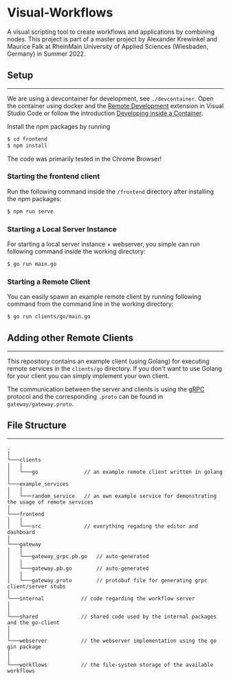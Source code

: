 # Visual-Workflows

A visual scripting tool to create workflows and applications by combining nodes.
This project is part of a master project by Alexander Krewinkel and Maurice Falk at RheinMain University of Applied Sciences (Wiesbaden, Germany) in Summer 2022.

## Setup

---

We are using a devcontainer for development, see `./devcontainer`. Open the container using docker and the [Remote Development](https://marketplace.visualstudio.com/items?itemName=ms-vscode-remote.vscode-remote-extensionpack) extension in Visual Studio Code or follow the introduction [Developing inside a Container](https://code.visualstudio.com/docs/remote/containers).

Install the npm packages by running

```bash
$ cd frontend
$ npm install
```

The code was primarily tested in the Chrome Browser!

### Starting the frontend client

Run the following command inside the `/frontend` directory after installing the npm packages:

```bash
$ npm run serve
```

### Starting a Local Server Instance

For starting a local server instance + webserver, you simple can run following command inside the working directory:

```bash
$ go run main.go
```

### Starting a Remote Client

You can easily spawn an example remote client by running following command from the command line in the working directory:

```bash
$ go run clients/go/main.go
```

## Adding other Remote Clients

---

This repository contains an example client (using Golang) for executing remote services in the `clients/go` directory. If you don't want to use Golang for your client you can simply implement your own client.

The communication between the server and clients is using the [gRPC](https://grpc.io/) protocol and the corresponding `.proto` can be found in `gateway/gateway.proto`.

## File Structure

---

```
.
│
└───clients
│   │
│   └───go               // an example remote client written in golang
│
└───example_services
│   │
│   └───random_service   // an own example service for demonstrating the usage of remote services
│
└───frontend
│   │
│   └───src              // everything regading the editor and dashboard
│
└───gateway
│   │
│   └───gateway_grpc.pb.go   // auto-generated
│   │
│   └───gateway.pb.go        // auto-generated
│   │
│   └───gateway.proto        // protobuf file for generating grpc client/server stubs
│
└───internal            // code regarding the workflow server
│
│
└───shared              // shared code used by the internal packages and the go-client
│
│
└───webserver           // the webserver implementation using the go gin package
│
│
└───workflows           // the file-system storage of the available workflows
```

